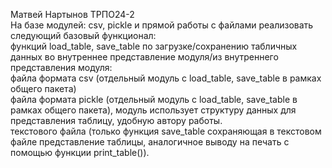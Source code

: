Матвей Нартынов ТРПО24-2 <br>
На базе модулей: csv, pickle и прямой работы с файлами реализовать следующий базовый функционал: <br>
функций load_table, save_table по загрузке/сохранению табличных данных во внутреннее представление модуля/из внутреннего представления модуля: <br>
файла формата csv (отдельный модуль с load_table, save_table в рамках общего пакета) <br>
файла формата pickle (отдельный модуль с load_table, save_table в рамках общего пакета), модуль использует структуру данных для представления таблицу, удобную автору работы. <br>
текстового файла (только функция save_table сохраняющая в текстовом файле представление таблицы, аналогичное выводу на печать с помощью функции print_table()). <br>
